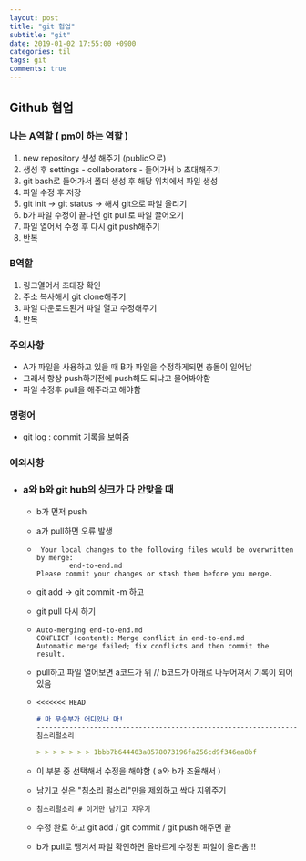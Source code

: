 ```yaml
---
layout: post
title: "git 협업"
subtitle: "git"
date: 2019-01-02 17:55:00 +0900
categories: til
tags: git
comments: true
---
```


## Github 협업

### 나는 A역할 ( pm이 하는 역할 )

1. new repository 생성 해주기 (public으로)
2. 생성 후 settings  - collaborators -  들어가서 b 초대해주기
3. git bash로 들어가서 폴더 생성 후 해당 위치에서 파일 생성
4. 파일 수정 후 저장
5. git init -> git status -> 해서 git으로 파일 올리기
6. b가 파일 수정이 끝나면 git pull로 파일 끌어오기
7. 파일 열어서 수정 후 다시 git push해주기
8. 반복





### B역할

1. 링크열어서 초대장 확인
2. 주소 복사해서 git clone해주기
3. 파일 다운로드된거 파일 열고 수정해주기
4. 반복





### 주의사항

- A가 파일을 사용하고 있을 때 B가 파일을 수정하게되면 충돌이 일어남
- 그래서 항상 push하기전에 push해도 되냐고 물어봐야함
- 파일 수정후 pull을 해주라고  해야함



### 명령어

- git log : commit 기록을 보여줌



### 예외사항

- ### a와 b와 git hub의 싱크가 다 안맞을 때

  - b가 먼저 push

  - a가 pull하면 오류 발생

  - ```terminal
     Your local changes to the following files would be overwritten by merge:
            end-to-end.md
    Please commit your changes or stash them before you merge.
    ```

  - git add -> git commit -m 하고

  - git pull 다시 하기

  - ```terminal
    Auto-merging end-to-end.md
    CONFLICT (content): Merge conflict in end-to-end.md
    Automatic merge failed; fix conflicts and then commit the result.
    ```

  - pull하고 파일 열어보면 a코드가 위 // b코드가 아래로 나누어져서 기록이 되어 있음

  - ```md
    <<<<<<< HEAD
    
    # 마 무승부가 어디있나 마!
    -------------------------------------------------------------------
    침소리펄소리
    
    > > > > > > > 1bbb7b644403a8578073196fa256cd9f346ea8bf
    ```

  - 이 부분 중 선택해서 수정을 해야함 ( a와 b가 조율해서 ) 

  - 남기고 싶은 "침소리 펄소리"만을 제외하고 싹다 지워주기

  - ```terminal
    침소리펄소리 # 이거만 남기고 지우기
    ```

  - 수정 완료 하고 git add / git commit / git push 해주면 끝

  - b가 pull로 땡겨서 파일 확인하면 올바르게 수정된 파일이 올라옴!!!
